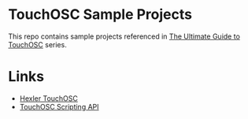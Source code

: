 # TouchOSC Sample Projects
This repo contains sample projects referenced in [The Ultimate Guide to TouchOSC](https://www.youtube.com/playlist?list=PL2vdKk2xpcS13xbY8dNq1XdMudYE1Sk7f) series.

# Links
 * [Hexler TouchOSC](https://hexler.net/touchosc)
 * [TouchOSC Scripting API](https://hexler.net/pub/touchosc/scripting-api.html)